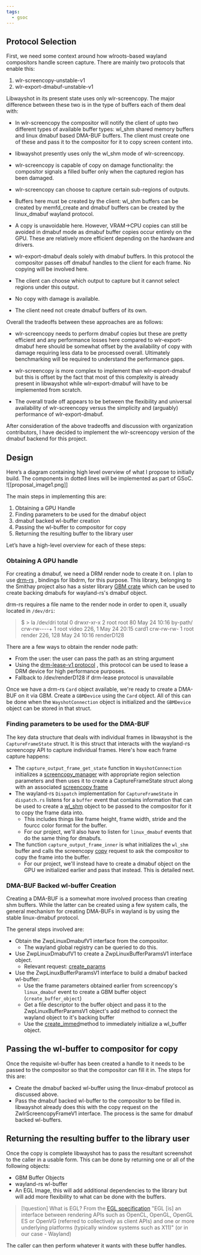 ```yaml
---
tags:
  - gsoc
---
```

## Protocol Selection
First, we need some context around how wlroots-based wayland compositors handle screen capture. There are mainly two protocols that enable this:
1.  wlr-screencopy-unstable-v1
2.  wlr-export-dmabuf-unstable-v1

Libwayshot in its present state uses only wlr-screencopy. The major difference between these two is in the type of buffers each of them deal with:

- In wlr-screencopy the compositor will notify the client of upto two different types of available buffer types: wl_shm shared memory buffers and linux dmabuf based DMA-BUF buffers. The client must create one of these and pass it to the compositor for it to copy screen content into.
- libwayshot presently uses only the wl_shm mode of wlr-screencopy.
- wlr-screencopy is capable of copy on damage functionality: the compositor signals a filled buffer only when the captured region has been damaged.
- wlr-screencopy can choose to capture certain sub-regions of outputs.
- Buffers here must be created by the client: wl_shm buffers can be created by memfd_create and dmabuf buffers can be created by the linux_dmabuf wayland protocol.

- A copy is unavoidable here. However, VRAM->CPU copies can still be avoided in dmabuf mode as dmabuf buffer copies occur entirely on the GPU. These are relatively more efficient depending on the hardware and drivers.

- wlr-export-dmabuf deals solely with dmabuf buffers. In this protocol the compositor passes off dmabuf handles to the client for each frame. No copying will be involved here.

- The client can choose which output to capture but it cannot select regions under this output.
-  No copy with damage is available.
- The client need not create dmabuf buffers of its own.

Overall the tradeoffs between these approaches are as follows:
-   wlr-screencopy needs to perform dmabuf copies but these are pretty efficient and any performance losses here compared to wlr-export-dmabuf here should be somewhat offset by the availability of copy with damage requiring less data to be processed overall. Ultimately benchmarking will be required to understand the performance gaps.
-   wlr-screencopy is more complex to implement than wlr-export-dmabuf but this is offset by the fact that most of this complexity is already present in libwayshot while wlr-export-dmabuf will have to be implemented from scratch.

-   The overall trade off appears to be between the flexibility and universal availability of wlr-screencopy versus the simplicity and (arguably) performance of wlr-export-dmabuf.

After consideration of the above tradeoffs and discussion with organization contributors, I have decided to implement the wlr-screencopy version of the dmabuf backend for this project.
## Design
Here’s a diagram containing high level overview of what I propose to initially build. The components in dotted lines will be implemented as part of GSoC.
![[proposal_image1.png]]

The main steps in implementing this are:
1. Obtaining a GPU Handle
2. Finding parameters to be used for the dmabuf object
3. dmabuf backed wl-buffer creation
4. Passing the wl-buffer to compositor for copy
5. Returning the resulting buffer to the library user

Let’s have a high-level overview for each of these steps:
### Obtaining A GPU handle
For creating a dmabuf, we need a DRM render node to create it on. 
I plan to use [drm-rs](https://crates.io/crates/drm) , bindings for libdrm, for this purpose. This library, belonging to the Smithay project also has a sister library [GBM crate](https://crates.io/crates/gbm) which can be used to create backing dmabufs for wayland-rs's dmabuf object.

drm-rs requires a file name to the render node in order to open it, usually located in `/dev/dri`:

>$ > la /dev/dri
total 0
drwxr-xr-x  2 root root         80 May 24 10:16 by-path/
crw-rw----+ 1 root video  226,   1 May 24 20:15 card1
crw-rw-rw-  1 root render 226, 128 May 24 10:16 renderD128

There are a few ways to obtain the render node path:
- From the user: the user can pass the path as an string argument
- Using the [drm-lease-v1 protocol](https://wayland.app/protocols/drm-lease-v1#wp_drm_lease_request_v1) , this protocol can be used to lease a DRM device for high performance purposes.
- Fallback to /dev/renderD128 if drm-lease protocol is unavailable

Once we have a drm-rs `Card` object available, we're ready to create a DMA-BUF on it via GBM. Create a `GBMDevice` using the `Card` object. All of this can be done when the `WayshotConnection` object is initialized and the `GBMDevice` object can be stored in that struct.
### Finding parameters to be used for the DMA-BUF
The key data structure that deals with individual frames in libwayshot is the `CaptureFrameState` struct. It is this struct that interacts with the wayland-rs screencopy API to capture individual frames. Here's how each frame capture happens:
- The `capture_output_frame_get_state` function in `WayshotConnection` initializes a [screencopy_manager](https://wayland.app/protocols/wlr-screencopy-unstable-v1#zwlr_screencopy_manager_v1) with appropriate region selection parameters and then uses it to create a CaptureFrameState struct along with an associated [screencopy frame](https://wayland.app/protocols/wlr-screencopy-unstable-v1#zwlr_screencopy_frame_v1)
- The wayland-rs `Dispatch` implementation for `CaptureFrameState` in `dispatch.rs` listens for a `buffer` event that contains information that can be used to create a [wl_shm](https://wayland.app/protocols/wayland#wl_shm) object to be passed to the compositor for it to copy the frame data into.
	- This includes things like frame height, frame width, stride and the fourcc color format for the buffer.
	- For our project, we'll also have to listen for `linux_dmabuf` events that do the same thing for dmabufs.
- The function `capture_output_frame_inner` is what initializes the `wl_shm` buffer and calls the screencopy [copy](https://wayland.app/protocols/wlr-screencopy-unstable-v1#zwlr_screencopy_frame_v1:request:copy) request to ask the compositor to copy the frame into the buffer.
	- For our project, we'll instead have to create a dmabuf object on the GPU we initialized earlier and pass that instead. This is detailed next.
### DMA-BUF Backed wl-buffer Creation
Creating a DMA-BUF is a somewhat more involved process than creating shm buffers. While the latter can be created using a few system calls, the general mechanism for creating DMA-BUFs in wayland is by using the stable linux-dmabuf protocol.

The general steps involved are:
- Obtain the ZwpLinuxDmabufV1 interface from the compositor.
	- The wayland global registry can be queried to do this.
-  Use ZwpLinuxDmabufV1 to create a ZwpLinuxBufferParamsV1 interface object.
	-  Relevant request: [create_params](https://wayland.app/protocols/linux-dmabuf-v1#zwp_linux_dmabuf_v1:request:create_params)
- Use the ZwpLinuxBufferParamsV1 interface to build a dmabuf backed wl-buffer:
	- Use the frame parameters obtained earlier from screencopy's `linux_dmabuf` event to create a GBM buffer object (`create_buffer_object`)
	- Get a file descriptor to the buffer object and pass it to the ZwpLinuxBufferParamsV1 object's add method to connect the wayland object to it's backing buffer
	-  Use the [create_immed](https://wayland.app/protocols/linux-dmabuf-v1#zwp_linux_buffer_params_v1:request:create_immed)method to immediately initialize a wl_buffer object.

## Passing the wl-buffer to compositor for copy
Once the requisite wl-buffer has been created a handle to it needs to be passed to the compositor so that the compositor can fill it in. The steps for this are:
-  Create the dmabuf backed wl-buffer using the linux-dmabuf protocol as discussed above.
- Pass the dmabuf backed wl-buffer to the compositor to be filled in. libwayshot already does this with the copy request on the ZwlrScreencopyFrameV1 interface. The process is the same for dmabuf backed wl-buffers.
## Returning the resulting buffer to the library user
Once the copy is complete libwayshot has to pass the resultant screenshot to the caller in a usable form. This can be done by returning one or all of the following objects:
- GBM Buffer Objects
- wayland-rs wl-buffer
- An EGL Image, this will add additional dependencies to the library but will add more flexibility to what can be done with the buffers. 
> [!question] What is EGL?
> From the [EGL specification](http://www.khronos.org/registry/egl/specs/eglspec.1.5.pdf) "EGL [is] an interface between rendering APIs such as OpenCL, OpenGL, OpenGL ES or OpenVG (referred to collectively as client APIs) and one or more underlying platforms (typically window systems such as X11)" (or in our case - Wayland)

The caller can then perform whatever it wants with these buffer handles.
